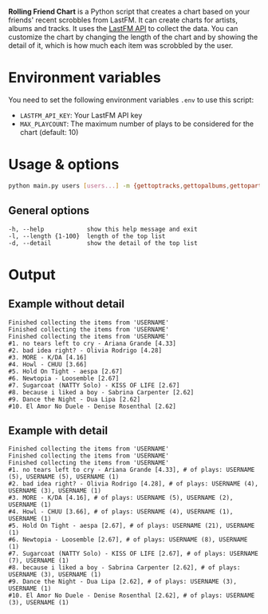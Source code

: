 **Rolling Friend Chart** is a Python script that creates a chart based on your friends' recent scrobbles from LastFM. It can create charts for artists, albums and tracks. It uses the [LastFM API](https://www.last.fm/api) to collect the data. You can customize the chart by changing the length of the chart and by showing the detail of it, which is how much each item was scrobbled by the user.

# Environment variables
You need to set the following environment variables `.env` to use this script:
- `LASTFM_API_KEY`: Your LastFM API key
- `MAX_PLAYCOUNT`: The maximum number of plays to be considered for the chart (default: 10)

# Usage & options
```bash
python main.py users [users...] -m {gettoptracks,gettopalbums,gettopartists}
```

## General options
```
-h, --help            show this help message and exit
-l, --length {1-100}  length of the top list
-d, --detail          show the detail of the top list
```

# Output

## Example without detail
```
Finished collecting the items from 'USERNAME'
Finished collecting the items from 'USERNAME'
Finished collecting the items from 'USERNAME'
#1. no tears left to cry - Ariana Grande [4.33]
#2. bad idea right? - Olivia Rodrigo [4.28]
#3. MORE - K/DA [4.16]
#4. Howl - CHUU [3.66]
#5. Hold On Tight - aespa [2.67]
#6. Newtopia - Loosemble [2.67]
#7. Sugarcoat (NATTY Solo) - KISS OF LIFE [2.67]
#8. because i liked a boy - Sabrina Carpenter [2.62]
#9. Dance the Night - Dua Lipa [2.62]
#10. El Amor No Duele - Denise Rosenthal [2.62]
```

## Example with detail
```
Finished collecting the items from 'USERNAME'
Finished collecting the items from 'USERNAME'
Finished collecting the items from 'USERNAME'
#1. no tears left to cry - Ariana Grande [4.33], # of plays: USERNAME (5), USERNAME (5), USERNAME (1)
#2. bad idea right? - Olivia Rodrigo [4.28], # of plays: USERNAME (4), USERNAME (3), USERNAME (1)
#3. MORE - K/DA [4.16], # of plays: USERNAME (5), USERNAME (2), USERNAME (1)
#4. Howl - CHUU [3.66], # of plays: USERNAME (4), USERNAME (1), USERNAME (1)
#5. Hold On Tight - aespa [2.67], # of plays: USERNAME (21), USERNAME (1)
#6. Newtopia - Loosemble [2.67], # of plays: USERNAME (8), USERNAME (1)
#7. Sugarcoat (NATTY Solo) - KISS OF LIFE [2.67], # of plays: USERNAME (7), USERNAME (1)
#8. because i liked a boy - Sabrina Carpenter [2.62], # of plays: USERNAME (3), USERNAME (1)
#9. Dance the Night - Dua Lipa [2.62], # of plays: USERNAME (3), USERNAME (1)
#10. El Amor No Duele - Denise Rosenthal [2.62], # of plays: USERNAME (3), USERNAME (1)
```
